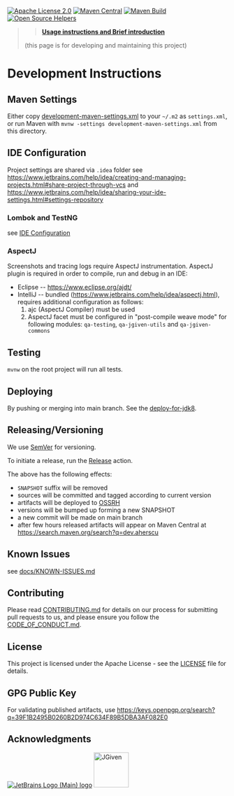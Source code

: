 [![Apache License 2.0](https://img.shields.io/badge/license-apache2-red.svg?style=flat-square)](http://opensource.org/licenses/Apache-2.0)
[![Maven Central](https://maven-badges.herokuapp.com/maven-central/dev.aherscu.qa/qa-automation/badge.svg)](https://search.maven.org/search?q=dev.aherscu)
[![Maven Build](https://github.com/adrian-herscu/qa-automation/actions/workflows/on-main-push.yml/badge.svg)](https://github.com/QA-Automation-Starter/qa-automation/actions)
[![Open Source Helpers](https://www.codetriage.com/adrian-herscu/qa-automation/badges/users.svg)](https://www.codetriage.com/adrian-herscu/qa-automation)

> > **[Usage instructions and Brief introduction](https://qa-automation-starter.aherscu.dev)**
>
> (this page is for developing and maintaining this project)

# Development Instructions

## Maven Settings

Either copy [development-maven-settings.xml](development-maven-settings.xml) to
your `~/.m2` as `settings.xml`, or run Maven with
`mvnw -settings development-maven-settings.xml` from this directory.

## IDE Configuration

Project settings are shared via `.idea` folder
see <https://www.jetbrains.com/help/idea/creating-and-managing-projects.html#share-project-through-vcs>
and <https://www.jetbrains.com/help/idea/sharing-your-ide-settings.html#settings-repository>

### Lombok and TestNG

see [IDE Configuration](https://qa-automation-starter.aherscu.dev/ide-configuration.html)

### AspectJ

Screenshots and tracing logs require AspectJ instrumentation. AspectJ plugin is
required in order to compile, run and debug in an IDE:

* Eclipse -- <https://www.eclipse.org/ajdt/>
* IntelliJ -- bundled (<https://www.jetbrains.com/help/idea/aspectj.html>),
  requires additional configuration as follows:
    1. ajc (AspectJ Compiler) must be used
    2. AspectJ facet must be configured in "post-compile weave mode" for
       following modules: `qa-testing`, `qa-jgiven-utils` and
       `qa-jgiven-commons`

## Testing

`mvnw` on the root project will run all tests.

## Deploying

By pushing or merging into main branch.
See the [deploy-for-jdk8](.github/workflows/on-main-push.yml).

## Releasing/Versioning

We use [SemVer](http://semver.org/) for versioning.

To initiate a release, run the
[Release](.github/workflows/release.yml) action.

The above has the following effects:

* `SNAPSHOT` suffix will be removed
* sources will be committed and tagged according to current version
* artifacts will be deployed to [OSSRH](https://s01.oss.sonatype.org)
* versions will be bumped up forming a new SNAPSHOT
* a new commit will be made on main branch
* after few hours released artifacts will appear on Maven Central
  at https://search.maven.org/search?q=dev.aherscu

## Known Issues

see [docs/KNOWN-ISSUES.md](docs/KNOWN-ISSUES.md)

## Contributing

Please read [CONTRIBUTING.md](.github/CONTRIBUTING.md) for details on our
process for submitting pull requests to us, and please ensure you follow
the [CODE_OF_CONDUCT.md](.github/CODE_OF_CONDUCT.md).

## License

This project is licensed under the Apache License - see
the [LICENSE](LICENSE) file for details.

## GPG Public Key

For validating published artifacts, use
<https://keys.openpgp.org/search?q=39F1B2495B0260B2D974C634F89B5DBA3AF082E0>

## Acknowledgments

[![JetBrains Logo (Main) logo](https://resources.jetbrains.com/storage/products/company/brand/logos/jb_beam.svg)](https://www.jetbrains.com/community/opensource/#support)
[<img src="https://jgiven.org/img/logo.png" height="80" alt="JGiven">](https://jgiven.org)
